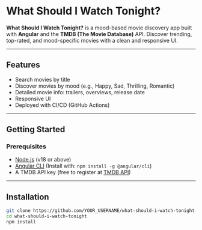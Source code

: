 # What Should I Watch Tonight?

**What Should I Watch Tonight?** is a mood-based movie discovery app built with **Angular** and the **TMDB (The Movie Database)** API. Discover trending, top-rated, and mood-specific movies with a clean and responsive UI.

---

## Features

- Search movies by title
- Discover movies by mood (e.g., Happy, Sad, Thrilling, Romantic)
- Detailed movie info: trailers, overviews, release date
- Responsive UI
- Deployed with CI/CD (GitHub Actions)

---

## Getting Started

### Prerequisites

- [Node.js](https://nodejs.org/) (v18 or above)
- [Angular CLI](https://angular.io/cli) (Install with: `npm install -g @angular/cli`)
- A TMDB API key (free to register at [TMDB API](https://www.themoviedb.org/settings/api))

---

## Installation

```bash
git clone https://github.com/YOUR_USERNAME/what-should-i-watch-tonight.git
cd what-should-i-watch-tonight
npm install
